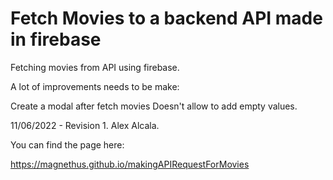 # Fetch Movies to a backend API made in firebase

Fetching movies from API using firebase.

A lot of improvements needs to be make:

Create a modal after fetch movies
Doesn't allow to add empty values.

11/06/2022 - Revision 1. 
Alex Alcala.

You can find the page here:

https://magnethus.github.io/makingAPIRequestForMovies